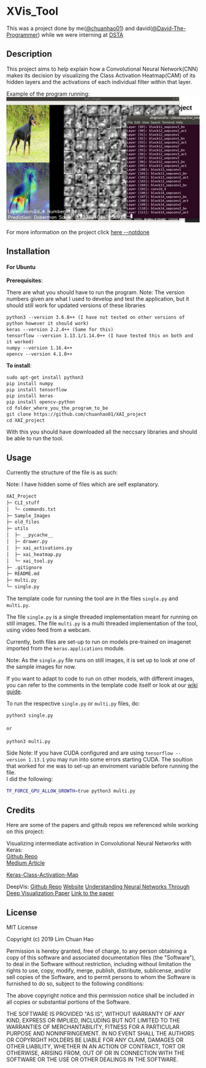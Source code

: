 # XVis_Tool 

This was a project done by me([@chuanhao01](https://github.com/chuanhao01)) and david([@David-The-Programmer](https://github.com/David-The-Programmer)) while we were interning at [DSTA](https://www.dsta.gov.sg/)  

## Description  
This project aims to help explain how a Convolutional Neural Network(CNN) makes its decision by visualizing the Class Activation Heatmap(CAM) of its hidden layers and the activations of each individual filter within that layer.  

Example of the program running:  
![Example using some defaults in the program](content/example_deafult.png)  

For more information on the project click [here --notdone]()


## Installation

#### For Ubuntu

**Prerequisites**:  

There are what you should have to run the program.
Note: The version numbers given are what I used to develop and test the application, but it should still work for updated versions of these libraries
```
python3 --version 3.6.8++ (I have not tested on other versions of python however it should work)
keras --version 2.2.4++ (Same for this)
tensorflow --version 1.13.1/1.14.0++ (I have tested this on both and it worked)
numpy --version 1.16.4++
opencv --version 4.1.0++
```

**To install**: 
```
sudo apt-get install python3
pip install numpy
pip install tensorflow
pip install keras
pip install opencv-python
cd folder_where_you_the_program_to_be
git clone https://github.com/chuanhao01/XAI_project
cd XAI_project
```

With this you should have downloaded all the neccsary libraries and should be able to run the tool.

## Usage

Currently the structure of the file is as such:  

Note: I have hidden some of files which are self explanatory.

```bash
XAI_Project
├─ CLI_stuff
│  └─ commands.txt
├─ Sample_Images
├─ old_files
├─ utils
│  ├─ __pycache__
│  ├─ drawer.py
│  ├─ xai_activations.py
│  ├─ xai_heatmap.py
│  └─ xai_tool.py
├─ .gitignore
├─ README.md
├─ multi.py
└─ single.py
```

The template code for running the tool are in the files `single.py` and `multi.py`.  

The file `single.py` is a single threaded implementation meant for running on still images. The file `multi.py` is a multi threaded implementation of the tool, using video feed from a webcam.

Currently, both files are set-up to run on models pre-trained on imagenet imported from the `keras.applications` module.

Note: As the `single.py` file runs on still images, it is set up to look at one of the sample images for now.

If you want to adapt to code to run on other models, with different images, you can refer to the comments in the template code itself or look at our [wiki guide]().

To run the respective `single.py` or `multi.py` files, do:

```bash
python3 single.py

or

python3 multi.py
```

Side Note: If you have CUDA configured and are using `tensorflow --version 1.13.1` you may run into some errors starting CUDA. The soultion that worked for me was to set-up an enviroment variable before running the file.  
I did the following:  

```bash
TF_FORCE_GPU_ALLOW_GROWTH=true python3 multi.py
```

## Credits

Here are some of the papers and github repos we referenced while working on this project:  

Visualizing intermediate activation in Convolutional Neural Networks with Keras:  
[Github Repo](https://github.com/gabrielpierobon/cnnshapes)  
[Medium Article](https://towardsdatascience.com/visualizing-intermediate-activation-in-convolutional-neural-networks-with-keras-260b36d60d0)

[Keras-Class-Activation-Map](https://github.com/nickbiso/Keras-Class-Activation-Map)  

DeepVis: 
[Github Repo](https://github.com/yosinski/deep-visualization-toolbox)
[Website](http://yosinski.com/deepvis)
[Understanding Neural Networks Through Deep Visualization Paper](https://arxiv.org/abs/1506.06579)
[Link to the paper](http://yosinski.com/media/papers/Yosinski__2015__ICML_DL__Understanding_Neural_Networks_Through_Deep_Visualization__.pdf)

## License

MIT License

Copyright (c) 2019 Lim Chuan Hao

Permission is hereby granted, free of charge, to any person obtaining a copy
of this software and associated documentation files (the "Software"), to deal
in the Software without restriction, including without limitation the rights
to use, copy, modify, merge, publish, distribute, sublicense, and/or sell
copies of the Software, and to permit persons to whom the Software is
furnished to do so, subject to the following conditions:

The above copyright notice and this permission notice shall be included in all
copies or substantial portions of the Software.

THE SOFTWARE IS PROVIDED "AS IS", WITHOUT WARRANTY OF ANY KIND, EXPRESS OR
IMPLIED, INCLUDING BUT NOT LIMITED TO THE WARRANTIES OF MERCHANTABILITY,
FITNESS FOR A PARTICULAR PURPOSE AND NONINFRINGEMENT. IN NO EVENT SHALL THE
AUTHORS OR COPYRIGHT HOLDERS BE LIABLE FOR ANY CLAIM, DAMAGES OR OTHER
LIABILITY, WHETHER IN AN ACTION OF CONTRACT, TORT OR OTHERWISE, ARISING FROM,
OUT OF OR IN CONNECTION WITH THE SOFTWARE OR THE USE OR OTHER DEALINGS IN THE
SOFTWARE.
